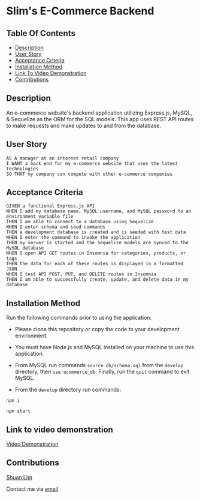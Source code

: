# Slim's E-Commerce Backend

## Table Of Contents

- [Description](#description)
- [User Story](#user-story)
- [Acceptance Criteria](#acceptance-criteria)
- [Installation Method](#installation-method)
- [Link To Video Demonstration](#link-to-video-demonstration)
- [Contributions](#contributions)

## Description

An e-commerce website's backend application utilizing Express.js, MySQL, & Sequelize as the ORM for the SQL models. This app uses REST API routes to make requests and make updates to and from the database.

## User Story

```
AS A manager at an internet retail company
I WANT a back end for my e-commerce website that uses the latest technologies
SO THAT my company can compete with other e-commerce companies
```

## Acceptance Criteria

```
GIVEN a functional Express.js API
WHEN I add my database name, MySQL username, and MySQL password to an environment variable file
THEN I am able to connect to a database using Sequelize
WHEN I enter schema and seed commands
THEN a development database is created and is seeded with test data
WHEN I enter the command to invoke the application
THEN my server is started and the Sequelize models are synced to the MySQL database
WHEN I open API GET routes in Insomnia for categories, products, or tags
THEN the data for each of these routes is displayed in a formatted JSON
WHEN I test API POST, PUT, and DELETE routes in Insomnia
THEN I am able to successfully create, update, and delete data in my database
```

## Installation Method

Run the following commands prior to using the application:

- Please clone this repository or copy the code to your development environment.
- You must have Node.js and MySQL installed on your machine to use this application.

- From MySQL run commands `source db/schema.sql` from the `develop` directory, then `use ecommerce_db`. Finally, run the `quit` command to exit MySQL.

- From the `develop` directory run commands:

```
npm i
```

```
npm start
```

## Link to video demonstration

<a href='https://drive.google.com/file/d/19NlBvpr4HdrEFK21ei0c2BrdDj-Q19Pt/view'>Video Demonstration</a>

## Contributions

<a href='https://github.com/ShuanLim'>Shuan Lim</a>

Contact me via <a href='shuanmlim@gmail.com'>email</a>
